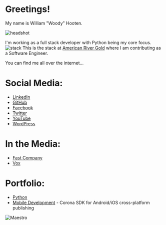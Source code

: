 <head>
	<link rel="shortcut icon" type="image/x-icon" href="favicon.ico">
</head>

# Greetings!

My name is William "Woody" Hooten.

![headshot](https://i.imgur.com/MaRaAhW.png)

I'm working as a full stack developer with Python being my core focus. 
![stack](https://i.imgur.com/YsX0q6x.png)
This is the stack at [American River Gold](http://www.americanrivergold.com) where I am contributing as a Software Engineer.

You can find me all over the internet...
# Social Media:

- [LinkedIn](https://www.linkedin.com/in/woodyhooten/)
- [GitHub](https://www.github.com/frymatic)
- [Facebook](https://www.facebook.com/WoodHoot)
- [Twitter](https://www.twitter.com/WoodHoot)
- [YouTube](https://www.youtube.com/channel/UCS03esOnKDT7d-HMG_HFKnQ)
- [WordPress](https://woodhoot.wordpress.com/)

# In the Media:
- [Fast Company](https://www.fastcompany.com/3026301/ex-zynga-and-google-engineers-help-you-book-a-foreign-medical-procedure)
- [Vox](https://www.vox.com/2014/3/20/11624740/go-west-young-men
)



# Portfolio:
- [Python](python.md)
- [Mobile Development](mobile.md) - Corona SDK for Android/iOS cross-platform publishing




![Maestro](https://i.imgur.com/eUcUftE.png)

<!-- For anyone paying attention:
- ƒrymatic
	- [SoundCloud](https://soundcloud.com/mofrymatic)
	- [Twitter](https://twitter.com/mofrymatic)
	- [TensorFlow Community](https://www.twitter.com/TensorFlo)
- [ßrazen 5tudios](https://twitter.com/Brazen5tudios)
	- [Slack](https://brazen5tudios.slack.com/)
	- [MAR5](https://www.facebook.com/events/251726375236944/)
	- [RED EYE](https://www.facebook.com/groups/REDEYEGAME/)
-->
